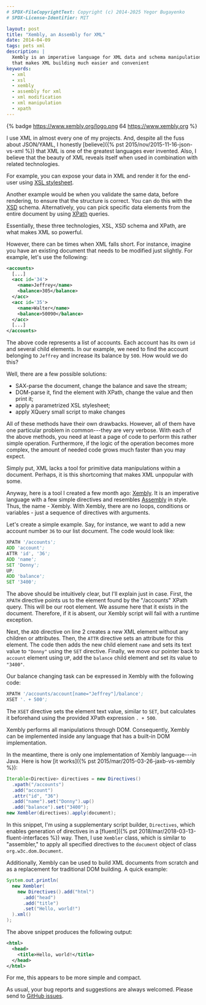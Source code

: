 ```yaml
---
# SPDX-FileCopyrightText: Copyright (c) 2014-2025 Yegor Bugayenko
# SPDX-License-Identifier: MIT

layout: post
title: "Xembly, an Assembly for XML"
date: 2014-04-09
tags: pets xml
description: |
  Xembly is an imperative language for XML data and schema manipulations
  that makes XML building much easier and convenient
keywords:
  - xml
  - xsl
  - xembly
  - assembly for xml
  - xml modification
  - xml manipulation
  - xpath
---
```


{% badge https://www.xembly.org/logo.png 64 https://www.xembly.org %}

I use XML in almost every one of my projects. And, despite all the fuss about
JSON/YAML, I honestly
[believe]({% pst 2015/nov/2015-11-16-json-vs-xml %})
that XML is one of the greatest languages ever
invented. Also, I believe that the beauty of XML reveals itself when used in
combination with related technologies.

For example, you can expose your data in XML and render it for the end-user
using [XSL stylesheet](https://www.w3.org/Style/XSL/).

<!--more-->

Another example would be when you validate the same data, before rendering, to
ensure that the structure is correct. You can do this with the
[XSD](https://www.w3.org/TR/xmlschema11-1/) schema. Alternatively, you can pick
specific data elements from the entire document by using
[XPath](https://www.w3.org/TR/xpath/) queries.

Essentially, these three technologies, XSL, XSD schema and XPath, are what makes
XML so powerful.

However, there can be times when XML falls short. For instance, imagine you have
an existing document that needs to be modified just slightly. For example, let's
use the following:

```xml
<accounts>
  [...]
  <acc id='34'>
    <name>Jeffrey</name>
    <balance>305</balance>
  </acc>
  <acc id='35'>
    <name>Walter</name>
    <balance>50090</balance>
  </acc>
  [...]
</accounts>
```

The above code represents a list of accounts. Each account has its own `id` and several
child elements. In our example, we need to find the account belonging to `Jeffrey`
and increase its balance by `500`. How would we do this?

Well, there are a few possible solutions:

 * SAX-parse the document, change the balance and save the stream;
 * DOM-parse it, find the element with XPath, change the value and then print it;
 * apply a parametrized XSL stylesheet;
 * apply XQuery small script to make changes

All of these methods have their own drawbacks. However, all of them have one particular problem in common---they are very verbose. With each of the above methods, you need at least a page of code to perform this rather simple operation. Furthermore,  if the logic of the operation becomes more complex, the amount of needed code grows much faster than you may expect.

Simply put, XML lacks a tool for primitive data manipulations within
a document. Perhaps, it is this shortcoming that makes XML unpopular with some.

Anyway, here is a tool I created a few month ago: [Xembly](https://www.xembly.org).
It is an imperative language with a few simple directives and resembles [Assembly](https://en.wikipedia.org/wiki/Assembly_language)
in style. Thus, the name - Xembly. With Xembly, there are no loops, conditions or variables - just a sequence of directives with arguments.

Let's create a simple example. Say, for instance, we want to add a new account number `36`
to our list document. The code would look like:

```asm
XPATH '/accounts';
ADD 'account';
ATTR 'id', '36';
ADD 'name';
SET 'Donny';
UP;
ADD 'balance';
SET '3400';
```

The above should be intuitively clear, but I'll explain just in case. First, the `XPATH` directive points us
to the element found by the "/accounts" XPath query. This will be our root element. We assume here that
it exists in the document. Therefore, if it is absent, our Xembly script will
fail with a runtime exception.

Next, the `ADD` directive on line 2 creates a new XML element without any children
or attributes. Then, the `ATTR` directive sets an attribute for this element. The code then adds
the new child element `name` and sets its text value to `"Donny"` using the `SET` directive. Finally, we move our pointer back to `account` element using `UP`, add the `balance` child element and set its value to `"3400"`.

Our balance changing task can be expressed in Xembly with the following code:

```asm
XPATH '/accounts/account[name="Jeffrey"]/balance';
XSET '. + 500';
```

The `XSET` directive sets the element text value, similar to `SET`, but
calculates it beforehand using the provided XPath expression `. + 500`.

Xembly performs all manipulations through DOM. Consequently, Xembly can be
implemented inside any language that has a built-in DOM implementation.

In the meantime, there is only one implementation of Xembly language---in Java. Here is how
[it works]({% pst 2015/mar/2015-03-26-jaxb-vs-xembly %}):

```java
Iterable<Directive> directives = new Directives()
  .xpath("/accounts")
  .add("account")
  .attr("id", "36")
  .add("name").set("Donny").up()
  .add("balance").set("3400");
new Xembler(directives).apply(document);
```

In this snippet, I'm using a supplementary script builder, `Directives`, which
enables generation of directives in a
[fluent]({% pst 2018/mar/2018-03-13-fluent-interfaces %}) way. Then, I use `Xembler` class,
which is similar to "assembler," to apply all specified directives
to the `document` object of class `org.w3c.dom.Document`.

Additionally, Xembly can be used to build XML documents from scratch and as a replacement for traditional DOM building. A quick example:

```java
System.out.println(
  new Xembler(
    new Directives().add("html")
      .add("head")
      .add("title")
      .set("Hello, world!")
  ).xml()
);
```

The above snippet produces the following output:

```xml
<html>
  <head>
    <title>Hello, world!</title>
  </head>
</html>
```

For me, this appears to be more simple and compact.

As usual, your bug reports and suggestions are always welcomed. Please send to
[GitHub issues](https://github.com/yegor256/xembly/issues).
